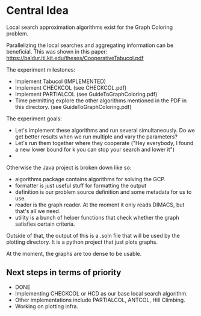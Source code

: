 #  Central Idea

Local search approximation algorithms exist for the Graph Coloring problem. 

Parallelizing the local searches and aggregating information can be beneficial. This was shown in this paper: https://baldur.iti.kit.edu/theses/CooperativeTabucol.pdf

The experiment milestones: 
- Implement Tabucol (IMPLEMENTED)
- Implement CHECKCOL (see CHECKCOL.pdf)
- Implement PARTIALCOL (see GuideToGraphColoring.pdf)
- Time permitting explore the other algorithms mentioned in the PDF in this directory. (see GuideToGraphColoring.pdf)

The experiment goals:
- Let's implement these algorithms and run several simultaneously. Do we get better results when we run multiple and vary the parameters?
- Let's run them together where they cooperate ("Hey everybody, I found a new lower bound for k you can stop your search and lower it")
- 




Otherwise the Java project is broken down like so:

- algorithms package contains algorithms for solving the GCP.
- formatter is just useful stuff for formatting the output
- definition is our problem source definition and some metadata for us to use.
- reader is the graph reader. At the moment it only reads DIMACS, but that's all we need. 
- utility is a bunch of helper functions that check whether the graph satisfies certain criteria.


Outside of that, the output of this is a .soln file that will be used by the plotting directory. It is a python project that just plots graphs. 

At the moment, the graphs are too dense to be usable. 

## Next steps in terms of priority 

- DONE
- Implementing CHECKCOL or HCD as our base local search algorithm.
- Other implementations include PARTIALCOL, ANTCOL, Hill Climbing. 
- Working on plotting infra.
